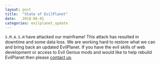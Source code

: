 ```yaml
---
layout: post
title:  "State of EvilPlanet"
date:   2018-06-01
categories: evilplanet_update
---
```


`S.M.A.S.H` have attacked our mainframe! This attack has resulted in downtime and some data loss. We are working hard to restore what we can and bring back an updated EvilPlanet. If you have the evil skills of web development or access to Evil Genius mods and would like to help rebuild EvilPlanet then please <a href="mailto:webmaster@evilplanet.com">contact us</a>.